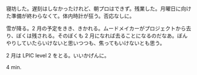 寝坊した。遅刻はしなかったけれど、朝プロはできず。残業した。月曜日に向けた準備が終わらなくて。体内時計が狂う。否応なしに。

雪が降る。2 月の予定をきき、きかれる。ムードメイカーがプロジェクトから去り、ぼくは残される。そのぼくも 2 月になれば去ることになるのだなあ。ぼんやりしていたらいけないと思いつつも、焦ってもいけないとも思う。

2 月は LPIC level 2 をとる。いいかげんに。

4 min.
